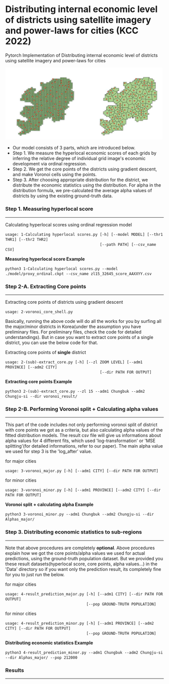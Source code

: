 # Distributing internal economic level of districts using satellite imagery and power-laws for cities (KCC 2022)

Pytorch Implementation of Distributing internal economic level of districts using satellite imagery and power-laws for cities

<img src="fig/voronoi2.PNG" alt="voronoi" width="500"/>

  * Our model consists of 3 parts, which are introduced below.
  * Step 1. We measure the hyperlocal economic scores of each grids by inferring the relative degree of individual grid image's economic development via ordinal regression.
  * Step 2. We get the core points of the districts using gradient descent, and make Voronoi cells using the points.
  * Step 3. After choosing appropriate distribution for the district, we distribute the economic statistics using the distribution. For alpha in the distribution formula, we pre-calculated the average alpha values of districts by using the existing ground-truth data.

### Step 1. Measuring hyperlocal score
<hr/>

Calculating hyperlocal scores using ordinal regression model
```
usage: 1-Calculating hyperlocal scores.py [-h] [--model MODEL] [--thr1 THR1] [--thr2 THR2]
                                          [--path PATH] [--csv_name CSV]
```  
  
  

**Measuring hyperlocal score Example**
```
python3 1-Calculating hyperlocal scores.py --model ./model/proxy_ordinal.ckpt --csv_name zl15_32645_score_AAXXYY.csv
```

### Step 2-A. Extracting Core points
<hr/>

Extracting core points of districts using gradient descent
```
usage: 2-voronoi_core_shell.py
```  
Basically, running the above code will do all the works for you by surfing all the major/minor districts in Korea(under the assumption you have preliminary files. For preliminary files, check the code for detailed understandings). But in case you want to extract core points of a single district, you can use the below code for that.

Extracting core points of **single** district
```
usage: 2-(sub)-extract_core.py [-h] [--zl ZOOM LEVEL] [--adm1 PROVINCE] [--adm2 CITY]
                                          [--dir PATH FOR OUTPUT] 
```  


**Extracting core points Example**
```
python3 2-(sub)-extract_core.py --zl 15 --adm1 Chungbuk --adm2 Chungju-si --dir voronoi_result/
```



### Step 2-B. Performing Voronoi split + Calculating alpha values
<hr/>

This part of the code includes not only performing voronoi split of district with core points we got as a criteria, but also calculating alpha values of the fitted distribution models. The result csv file will give us informations about alpha values for 4 different fits, which used 'log-transformation' or 'MSE splitting'(for detailed informations, refer to our paper). The main alpha value we used for step 3 is the 'log_after' value. 

for major cities
```
usage: 3-voronoi_major.py [-h] [--adm1 CITY] [--dir PATH FOR OUTPUT] 
``` 

for minor cities
```
usage: 3-voronoi_minor.py [-h] [--adm1 PROVINCE] [--adm2 CITY] [--dir PATH FOR OUTPUT] 
```

**Voronoi split + calculating alpha Example**
```
python3 3-voronoi_minor.py --adm1 Chungbuk --adm2 Chungju-si --dir Alphas_major/
```

### Step 3. Distributing economic statistics to sub-regions
<hr/>

Note that above procedures are completely **optional**. Above procedures explain how we got the core points/alpha values we used for actual predictions, using the ground-truth population dataset. But we provided you these result datasets(hyperlocal score, core points, alpha values...) in the 'Data' directory so if you want only the prediction result, its completely fine for you to just run the below.

for major cities
```
usage: 4-result_prediction_major.py [-h] [--adm1 CITY] [--dir PATH FOR OUTPUT] 
                                    [--pop GROUND-TRUTH POPULATION]
``` 

for minor cities
```
usage: 4-result_prediction_minor.py [-h] [--adm1 PROVINCE] [--adm2 CITY] [--dir PATH FOR OUTPUT] 
                                    [--pop GROUND-TRUTH POPULATION]
``` 

**Distributing economic statistics Example**
```
python3 4-result_prediction_minor.py --adm1 Chungbuk --adm2 Chungju-si --dir Alphas_major/ --pop 212000 
```

### Results
<hr/>
